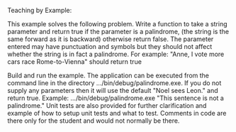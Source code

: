 Teaching by Example:

This example solves the following problem.
Write a function to take a string parameter and return true if the parameter is a palindrome, (the string is the same forward as it is backward) otherwise return false. The parameter entered may have punctuation and symbols but they should not affect whether the string is in fact a palindrome. For example: "Anne, I vote more cars race Rome-to-Vienna" should return true

Build and run the example. 
The application can be executed from the command line in the directory .../bin/debug/palindrome.exe. If you do not supply any parameters then it will use the default "Noel sees Leon." and return true. 
Example: .../bin/debug/palindrome.exe "This sentence is not a palindrome."
Unit tests are also provided for further clarification and example of how to setup unit tests and what to test. Comments in code are there only for the student and would not normally be there.


